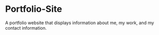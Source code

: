 # Portfolio-Site
A portfolio website that displays information about me, my work, and my contact information.
